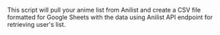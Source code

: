 This script will pull your anime list from Anilist and create a CSV file formatted for Google Sheets with the data using Anilist API endpoint for retrieving user's list.
